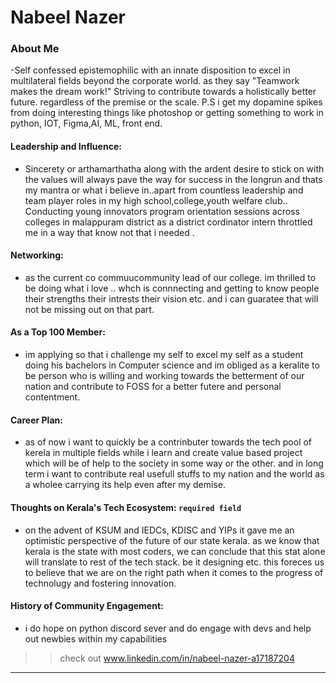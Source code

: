 # Nabeel Nazer 

### About Me

-Self confessed epistemophilic with an innate disposition to excel in multilateral fields beyond the corporate world.
as they say "Teamwork makes the dream work!"
Striving to contribute towards a holistically better future. regardless of the premise or the scale.
P.S i get my dopamine spikes from doing interesting things like photoshop or getting something to work in python, IOT, Figma,AI, ML, front end.



#### Leadership and Influence: 

- Sincerety or arthamarthatha along with the ardent desire to stick on with the values will always pave the way for success in the longrun and thats my mantra or what i believe in..apart from countless leadership and team player roles in my high school,college,youth welfare club.. Conducting young innovators program orientation sessions across colleges in malappuram district as a district cordinator intern throttled me in a way that know not that i needed .

#### Networking: 

- as the current co commuucommunity lead of our college. im thrilled to be doing what i love .. whch is connnecting and getting to know people their strengths their intrests their vision etc. and i can guaratee that will not be missing out on that part.

#### As a Top 100 Member: 

- im applying so that i challenge my self to excel my self as a student doing his bachelors in Computer science and im obliged as a keralite to be person who is willing and working towards the betterment of our nation and contribute to FOSS for a better futere and personal contentment.

#### Career Plan: 

- as of now i want to quickly be a contrinbuter towards the tech pool of kerela in multiple fields while i learn and create value based project which will be of help to the society in some way or the other. and in long term i want to contribute real usefull stuffs to my nation and the world as a wholee carrying its help even after my demise.

#### Thoughts on Kerala's Tech Ecosystem: `required field`

- on the advent of KSUM and IEDCs, KDISC and YIPs it gave me an optimistic perspective of the future of our state kerala. as we know that kerala is the state with most coders, we can conclude that this stat alone will translate to rest of the tech stack. be it designing etc. this foreces us to believe that we are on the right path when it comes to the progress of technolugy and fostering innovation.

#### History of Community Engagement:

- i do hope on python discord sever and do engage with devs and help out newbies within my capabilities




>> check out www.linkedin.com/in/nabeel-nazer-a17187204

---

